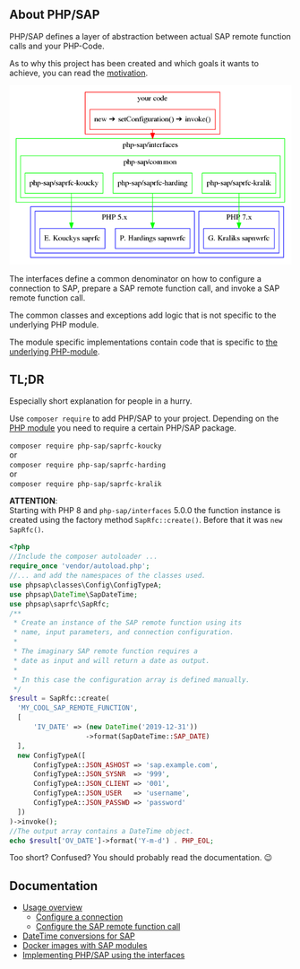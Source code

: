 ## About PHP/SAP

PHP/SAP defines a layer of abstraction between actual SAP remote function calls
and your PHP-Code.

As to why this project has been created and which goals it
wants to achieve, you can read the [motivation](motivation).

![PHP/SAP](res/php-sap.png)

The interfaces define a common denominator on how to configure a
connection to SAP, prepare a SAP remote function call, and invoke a SAP remote
function call.

The common classes and exceptions add logic that is not specific to
the underlying PHP module.

The module specific implementations contain code that is specific to [the
underlying PHP-module](php-modules).

## TL;DR

Especially short explanation for people in a hurry.

Use `composer require` to add PHP/SAP to your project. Depending on the
[PHP module](php-modules) you need to require a certain PHP/SAP package.
 
`composer require php-sap/saprfc-koucky`   
or   
`composer require php-sap/saprfc-harding`   
or   
`composer require php-sap/saprfc-kralik`

**ATTENTION**:   
Starting with PHP 8 and `php-sap/interfaces` 5.0.0 the function instance is
created using the factory method `SapRfc::create()`.
Before that it was `new SapRfc()`.

```php
<?php
//Include the composer autoloader ...
require_once 'vendor/autoload.php';
//... and add the namespaces of the classes used.
use phpsap\classes\Config\ConfigTypeA;
use phpsap\DateTime\SapDateTime;
use phpsap\saprfc\SapRfc;
/**
 * Create an instance of the SAP remote function using its
 * name, input parameters, and connection configuration.
 *
 * The imaginary SAP remote function requires a
 * date as input and will return a date as output.
 *
 * In this case the configuration array is defined manually.
 */
$result = SapRfc::create(
  'MY_COOL_SAP_REMOTE_FUNCTION',
  [
      'IV_DATE' => (new DateTime('2019-12-31'))
                   ->format(SapDateTime::SAP_DATE)
  ],
  new ConfigTypeA([
      ConfigTypeA::JSON_ASHOST => 'sap.example.com',
      ConfigTypeA::JSON_SYSNR  => '999',
      ConfigTypeA::JSON_CLIENT => '001',
      ConfigTypeA::JSON_USER   => 'username',
      ConfigTypeA::JSON_PASSWD => 'password'
  ])
)->invoke();
//The output array contains a DateTime object.
echo $result['OV_DATE']->format('Y-m-d') . PHP_EOL;
```

Too short? Confused? You should probably read the documentation. 😉

## Documentation

* [Usage overview](usage)
    - [Configure a connection](saprfc-config)
    - [Configure the SAP remote function call](saprfc-function)
* [DateTime conversions for SAP](datetime)
* [Docker images with SAP modules](docker)
* [Implementing PHP/SAP using the interfaces](interfaces.md)

[koucky]: http://saprfc.sourceforge.net/ "SAPRFC extension module for PHP"
[harding]: https://github.com/piersharding/php-sapnwrfc "SAP RFC Connector using the SAP NW RFC SDK for PHP"
[kralik]: https://github.com/gkralik/php7-sapnwrfc "SAP NW RFC SDK extension for PHP7"
